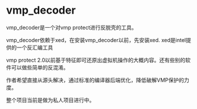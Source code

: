 # vmp_decoder


vmp_decoder是一个对vmp protect进行反脱壳的工具。

vmp_decoder依赖于xed，在安装vmp_decoder以前，先安装xed. xed是intel提供的一个反汇编工具

vmp protect 2.0以前基于特征即可还原出虚拟机操作的大概内容。还有些别的软件可以做些简单的反混淆。

作者希望直接从源头解决，通过标准的编译器后端优化，降低破解VMP保护的力度。

整个项目当前是做为私人项目进行中。
